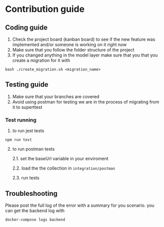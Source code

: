 # Contribution guide

## Coding guide
1) Check the project board (kanban board) to see if the new feature was implemented and/or someone is working on it right now
2) Make sure that you follow the folder structure of the project
3) If you changed anything in the model layer make sure that you that you create a migration for it with
```
bash ./create_migration.sh <migration_name>
```
## Testing guide
1) Make sure that your branches are covered
2) Avoid using postman for testing we are in the process of migrating from it to superttest 
### Test running
1) to run jest tests 
```
npm run test
```
2) to run postman tests 

    2.1. set the baseUrl variable in your enviroment 

    2.2. load the the collection in `integration/postman`

    2.3. run tests

## Troubleshooting
Please post the full log of the error with a summary for you scenario. you can get the backend log with 
```
docker-compose logs backend
```